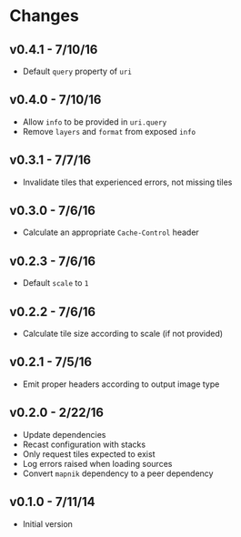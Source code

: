 # Changes

## v0.4.1 - 7/10/16

* Default `query` property of `uri`

## v0.4.0 - 7/10/16

* Allow `info` to be provided in `uri.query`
* Remove `layers` and `format` from exposed `info`

## v0.3.1 - 7/7/16

* Invalidate tiles that experienced errors, not missing tiles

## v0.3.0 - 7/6/16

* Calculate an appropriate `Cache-Control` header

## v0.2.3 - 7/6/16

* Default `scale` to `1`

## v0.2.2 - 7/6/16

* Calculate tile size according to scale (if not provided)

## v0.2.1 - 7/5/16

* Emit proper headers according to output image type

## v0.2.0 - 2/22/16

* Update dependencies
* Recast configuration with stacks
* Only request tiles expected to exist
* Log errors raised when loading sources
* Convert `mapnik` dependency to a peer dependency

## v0.1.0 - 7/11/14

* Initial version
